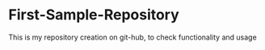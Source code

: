 # First-Sample-Repository
This is my repository creation on git-hub, to check functionality and usage
